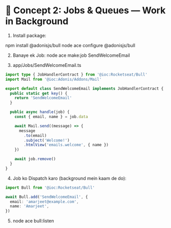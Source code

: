 # 🚚 Concept 2: Jobs & Queues — Work in Background 

1. Install package:

npm install @adonisjs/bull
node ace configure @adonisjs/bull

2. Banaye ek Job:
node ace make:job SendWelcomeEmail

3. app/Jobs/SendWelcomeEmail.ts
```ts
import type { JobHandlerContract } from '@ioc:Rocketseat/Bull'
import Mail from '@ioc:Adonis/Addons/Mail'

export default class SendWelcomeEmail implements JobHandlerContract {
  public static get key() {
    return 'SendWelcomeEmail'
  }

  public async handle(job) {
    const { email, name } = job.data

    await Mail.send((message) => {
      message
        .to(email)
        .subject('Welcome!')
        .htmlView('emails.welcome', { name })
    })

    await job.remove()
  }
}

```
4. Job ko Dispatch karo (background mein kaam de do):
```ts
import Bull from '@ioc:Rocketseat/Bull'

await Bull.add('SendWelcomeEmail', {
  email: 'amarjeet@example.com',
  name: 'Amarjeet',
})

```
5. node ace bull:listen




